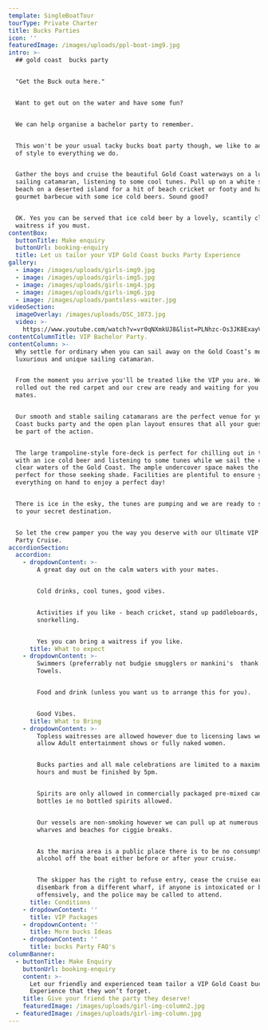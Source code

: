 ```yaml
---
template: SingleBoatTour
tourType: Private Charter
title: Bucks Parties
icon: ''
featuredImage: /images/uploads/ppl-boat-img9.jpg
intro: >-
  ## gold coast  bucks party


  "Get the Buck outa here."


  Want to get out on the water and have some fun?


  We can help organise a bachelor party to remember.


  This won't be your usual tacky bucks boat party though, we like to add a touch
  of style to everything we do.


  Gather the boys and cruise the beautiful Gold Coast waterways on a luxury
  sailing catamaran, listening to some cool tunes. Pull up on a white sandy
  beach on a deserted island for a hit of beach cricket or footy and have a
  gourmet barbecue with some ice cold beers. Sound good?


  OK. Yes you can be served that ice cold beer by a lovely, scantily clad
  waitress if you must.
contentBox:
  buttonTitle: Make enquiry
  buttonUrl: booking-enquiry
  title: Let us tailor your VIP Gold Coast bucks Party Experience
gallery:
  - image: /images/uploads/girls-img9.jpg
  - image: /images/uploads/girls-img5.jpg
  - image: /images/uploads/girls-img4.jpg
  - image: /images/uploads/girls-img6.jpg
  - image: /images/uploads/pantsless-waiter.jpg
videoSection:
  imageOverlay: /images/uploads/DSC_1073.jpg
  video: >-
    https://www.youtube.com/watch?v=vr0qNXmkUJ8&list=PLNhzc-Os3JK8ExayVzzoHVvP2c0-4_oqt
contentColumnTitle: VIP Bachelor Party.
contentColumn: >-
  Why settle for ordinary when you can sail away on the Gold Coast’s most
  luxurious and unique sailing catamaran.


  From the moment you arrive you'll be treated like the VIP you are. We have
  rolled out the red carpet and our crew are ready and waiting for you and your
  mates.


  Our smooth and stable sailing catamarans are the perfect venue for your Gold
  Coast bucks party and the open plan layout ensures that all your guests will
  be part of the action.


  The large trampoline-style fore-deck is perfect for chilling out in the sun
  with an ice cold beer and listening to some tunes while we sail the calm,
  clear waters of the Gold Coast. The ample undercover space makes the vessel
  perfect for those seeking shade. Facilities are plentiful to ensure you have
  everything on hand to enjoy a perfect day!


  There is ice in the esky, the tunes are pumping and we are ready to sail away
  to your secret destination.


  So let the crew pamper you the way you deserve with our Ultimate VIP bucks
  Party Cruise.
accordionSection:
  accordion:
    - dropdownContent: >-
        A great day out on the calm waters with your mates.


        Cold drinks, cool tunes, good vibes.


        Activities if you like - beach cricket, stand up paddleboards, fishing,
        snorkelling.


        Yes you can bring a waitress if you like.
      title: What to expect
    - dropdownContent: >-
        Swimmers (preferrably not budgie smugglers or mankini's  thank you).
        Towels.


        Food and drink (unless you want us to arrange this for you).


        Good Vibes.
      title: What to Bring
    - dropdownContent: >-
        Topless waitresses are allowed however due to licensing laws we can not
        allow Adult entertainment shows or fully naked women.


        Bucks parties and all male celebrations are limited to a maximum of 3
        hours and must be finished by 5pm.


        Spirits are only allowed in commercially packaged pre-mixed cans or
        bottles ie no bottled spirits allowed.


        Our vessels are non-smoking however we can pull up at numerous public
        wharves and beaches for ciggie breaks.


        As the marina area is a public place there is to be no consumption off
        alcohol off the boat either before or after your cruise.


        The skipper has the right to refuse entry, cease the cruise early, or to
        disembark from a different wharf, if anyone is intoxicated or behaving
        offensively, and the police may be called to attend.
      title: Conditions
    - dropdownContent: ''
      title: VIP Packages
    - dropdownContent: ''
      title: More bucks Ideas
    - dropdownContent: ''
      title: bucks Party FAQ's
columnBanner:
  - buttonTitle: Make Enquiry
    buttonUrl: booking-enquiry
    content: >-
      Let our friendly and experienced team tailor a VIP Gold Coast bucks Party
      Experience that they won’t forget.
    title: Give your friend the party they deserve!
    featuredImage: /images/uploads/girl-img-column2.jpg
  - featuredImage: /images/uploads/girl-img-column.jpg
---
```

